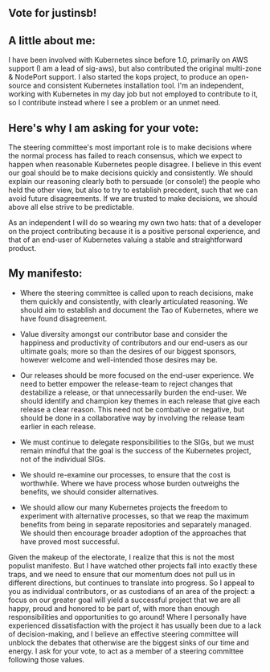 ## Vote for justinsb!

## A little about me:

I have been involved with Kubernetes since before 1.0, primarily on AWS support
(I am a lead of sig-aws), but also contributed the original multi-zone &
NodePort support. I also started the kops project, to produce an open-source
and consistent Kubernetes installation tool. I'm an independent, working with
Kubernetes in my day job but not employed to contribute to it, so I contribute
instead where I see a problem or an unmet need.

## Here's why I am asking for your vote:

The steering committee's most important role is to make decisions where the
normal process has failed to reach consensus, which we expect to happen when
reasonable Kubernetes people disagree. I believe in this event our goal should
be to make decisions quickly and consistently. We should explain our reasoning
clearly both to persuade (or console!) the people who held the other view, but
also to try to establish precedent, such that we can avoid future
disagreements. If we are trusted to make decisions, we should above all else
strive to be predictable.

As an independent I will do so wearing my own two hats: that of a developer on
the project contributing because it is a positive personal experience, and that
of an end-user of Kubernetes valuing a stable and straightforward product.

## My manifesto:

* Where the steering committee is called upon to reach decisions, make them
quickly and consistently, with clearly articulated reasoning. We should aim to
establish and document the Tao of Kubernetes, where we have found disagreement.

* Value diversity amongst our contributor base and consider the happiness and
productivity of contributors and our end-users as our ultimate goals; more so
than the desires of our biggest sponsors, however welcome and well-intended
those desires may be.

* Our releases should be more focused on the end-user experience. We need to
better empower the release-team to reject changes that destabilize a release,
or that unnecessarily burden the end-user. We should identify and champion key
themes in each release that give each release a clear reason. This need not be
combative or negative, but should be done in a collaborative way by involving
the release team earlier in each release.

* We must continue to delegate responsibilities to the SIGs, but we must remain
mindful that the goal is the success of the Kubernetes project, not of the
individual SIGs.

* We should re-examine our processes, to ensure that the cost is worthwhile.
Where we have process whose burden outweighs the benefits, we should consider
alternatives.

* We should allow our many Kubernetes projects the freedom to experiment with
alternative processes, so that we reap the maximum benefits from being in
separate repositories and separately managed. We should then encourage broader
adoption of the approaches that have proved most successful.

Given the makeup of the electorate, I realize that this is not the most
populist manifesto. But I have watched other projects fall into exactly these
traps, and we need to ensure that our momentum does not pull us in different
directions, but continues to translate into progress. So I appeal to you as
individual contributors, or as custodians of an area of the project: a focus on
our greater goal will yield a successful project that we are all happy, proud
and honored to be part of, with more than enough responsibilities and
opportunities to go around!  Where I personally have experienced
dissatisfaction with the project it has usually been due to a lack of
decision-making, and I believe an effective steering committee will unblock the
debates that otherwise are the biggest sinks of our time and energy. I ask for
your vote, to act as a member of a steering committee following those values.

